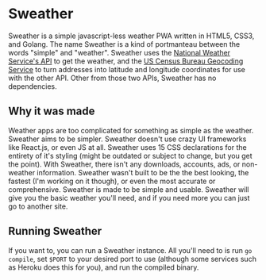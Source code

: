 # Sweather
Sweather is a simple javascript-less weather PWA written in HTML5, CSS3, and Golang. The name Sweather is a kind of portmanteau between the words "simple" and "weather". Sweather uses the [National Weather Service's API](https://www.weather.gov/documentation/services-web-api) to get the weather, and the [US Census Bureau Geocoding Service](https://geocoding.geo.census.gov/geocoder/Geocoding_Services_API.html) to turn addresses into latitude and longitude coordinates for use with the other API. Other from those two APIs, Sweather has no dependencies.

## Why it was made
Weather apps are too complicated for something as simple as the weather. Sweather aims to be simpler. Sweather doesn't use crazy UI frameworks like React.js, or even JS at all. Sweather uses 15 CSS declarations for the entirety of it's styling (might be outdated or subject to change, but you get the point). With Sweather, there isn't any downloads, accounts, ads, or non-weather information. Sweather wasn't built to be the the best looking, the fastest (I'm working on it though), or even the most accurate or comprehensive. Sweather is made to be simple and usable. Sweather will give you the basic weather you'll need, and if you need more you can just go to another site. 

## Running Sweather
If you want to, you can run a Sweather instance. All you'll need to is run `go compile`, set `$PORT` to your desired port to use (although some services such as Heroku does this for you), and run the compiled binary.
